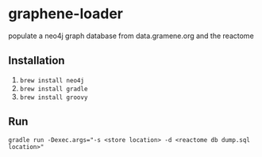# graphene-loader
populate a neo4j graph database from data.gramene.org and the reactome

## Installation
1. `brew install neo4j`
2. `brew install gradle`
3. `brew install groovy`

## Run
`gradle run -Dexec.args="-s <store location> -d <reactome db dump.sql location>"`
